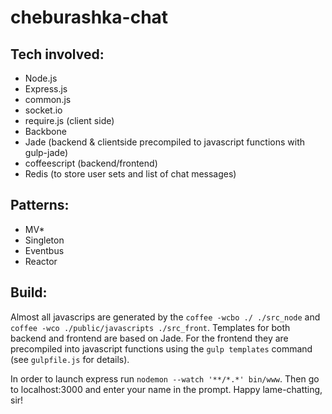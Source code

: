 # cheburashka-chat
## Tech involved:
  - Node.js
  - Express.js
  - common.js
  - socket.io
  - require.js (client side)
  - Backbone
  - Jade (backend & clientside precompiled to javascript functions with gulp-jade)
  - coffeescript (backend/frontend)
  - Redis (to store user sets and list of chat messages)

## Patterns:
  - MV*
  - Singleton
  - Eventbus
  - Reactor

## Build:

Almost all javascrips are generated by the ``coffee -wcbo ./ ./src_node`` and ``coffee -wco ./public/javascripts ./src_front``.
Templates for both backend and frontend are based on Jade. For the frontend they are precompiled into javascript functions
using the ``gulp templates`` command (see ``gulpfile.js`` for details).

In order to launch express run ``nodemon --watch '**/*.*' bin/www``. Then go to localhost:3000 and enter your name in the prompt.
Happy lame-chatting, sir!
